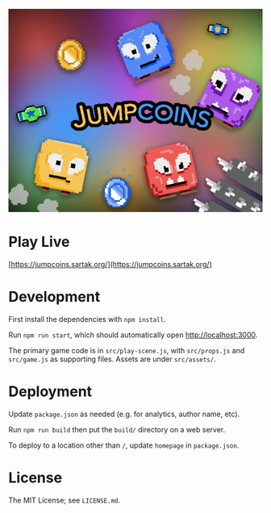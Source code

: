 [![Jumpcoins](https://github.com/sartak/jumpcoins/blob/master/src/assets/ld-cover.png?raw=true)](https://jumpcoins.sartak.org/)

# Play Live

[https://jumpcoins.sartak.org/](https://jumpcoins.sartak.org/)

# Development

First install the dependencies with `npm install`.

Run `npm run start`, which should automatically open
[http://localhost:3000](http://localhost:3000).

The primary game code is in `src/play-scene.js`, with `src/props.js` and
`src/game.js` as supporting files. Assets are under `src/assets/`.

# Deployment

Update `package.json` as needed (e.g. for analytics, author name, etc).

Run `npm run build` then put the `build/` directory on a web server.

To deploy to a location other than `/`, update `homepage` in `package.json`.

# License

The MIT License; see `LICENSE.md`.

